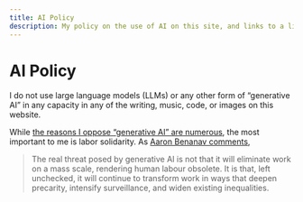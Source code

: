 ```yaml
---
title: AI Policy
description: My policy on the use of AI on this site, and links to a library of materials expanding on my positions
---
```


<link rel="stylesheet" type="text/css" href="/styles/onecolumn.css" />

<main id="content" role="main">

<h1 class="sectionHeader">AI Policy</h1>

I do not use large language models (LLMs) or any other form of “generative AI” in any capacity in any of the writing, music, code, or images on this website.

While [the reasons I oppose “generative AI” are numerous](/wiki/reading/ai-criticism), the most important to me is labor solidarity. As [Aaron Benanav comments](https://www.versobooks.com/blogs/news/is-the-ai-bubble-about-to-burst),

> The real threat posed by generative AI is not that it will eliminate work on a mass scale, rendering human labour obsolete. It is that, left unchecked, it will continue to transform work in ways that deepen precarity, intensify surveillance, and widen existing inequalities.

<!-- As both a musician and a programmer, I see this opposition to “generative AI” as connected to the historical movement of the [Luddites](https://en.wikipedia.org/wiki/Luddite)—skilled textile workers who fought back against the degradation of their working conditions through automation. As [described by the blog which shares their name](https://theluddite.org/about.html), the people of this movement

> were sophisticated technical operators who destroyed machines not out of ignorance, but because, in their specific social and political context, those new machines guaranteed their immiseration.

My refusal is not out of a rejection of new technology, but because of the anti-worker nature of a specific set of technologies, and the ideologies that are inextricably connected to those technologies. -->

</main>